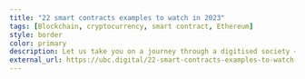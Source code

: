 ```yaml
---
title: "22 smart contracts examples to watch in 2023"
tags: [Blockchain, cryptocurrency, smart contract, Ethereum]
style: border
color: primary
description: Let us take you on a journey through a digitised society – of course, with your privacy, ownership and rights – always in mind. A society, that is not run by computers, much rather a society that is enabled by computers.
external_url: https://ubc.digital/22-smart-contracts-examples-to-watch-in-2023/
---
```

